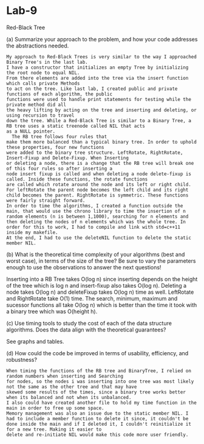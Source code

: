 # Lab-9
Red-Black Tree

(a) Summarize your approach to the problem, and how your code addresses the abstractions needed.

    My approach to Red-Black Trees is very similar to the way I approached Binary Tree's in the last lab.
    I have a constructor that initializes an empty Tree by initializing the root node to equal NIL.
    From there elements are added into the tree via the insert function which calls private Methods
    to act on the tree. Like last lab, I created public and private functions of each algorithm, the public
    functions were used to handle print statements for testing while the private method did all
    the heavy lifting by acting on the tree and inserting and deleting, or using recursion to travel
    down the tree. While a Red-Black Tree is similar to a Binary Tree, a RB tree uses a static treenode called NIL that acts
    as a NULL pointer.
      The RB tree follows four rules that
    make them more balanced than a typical binary tree. In order to uphold these properties, four new functions
    were added to the binary tree structure. LeftRotate, RightRotate, Insert-Fixup and Delete-Fixup. When Inserting
    or deleting a node, there is a change that the RB tree will break one of this four rules so after inserting a
    node insert fixup is called and when deleting a node delete-fixup is called. Inside these functions, the rotate functions
    are called which rotate around the node and its left or right child. For leftRotate the parent node becomes the left child and its right child becomes the parent. RightRotate is symmetric. These functions were fairly straight forward.
    In order to time the algorithms, I created a function outside the main, that would use the chrono library to time the insertion of n random elements (n is between 1,1000), searching for n elements and then deleting the nodes of n elements which was the whole tree. In order for this to work, I had to compile and link with std=c++11 inside my makefile.
    At the end, I had to use the deleteNIL function to delete the static member NIL.

(b) What is the theoretical time complexity of your algorithms (best and worst case), in terms of the
size of the tree? Be sure to vary the parameters enough to use the observations to answer the
next questions!

  Inserting into a RB Tree takes O(log n) since inserting depends on the height of the tree which is log n and
  insert-fixup also takes O(log n).
  Deleting a node takes O(log n) and deleteFixup takes O(log n) time as well.
  LeftRotate and RightRotate take O(1) time.
  The search, minimum, maximum and sucessor functions all take O(log n) which is better than
  the time it took with a binary tree which was O(height h).

(c) Use timing tools to study the cost of each of the data structure algorithms. Does the data align
with the theoretical guarantees?

  See graphs and tables.

(d) How could the code be improved in terms of usability, efficiency, and robustness?

    When timing the functions of the RB tree and BinaryTree, I relied on random numbers when inserting and Searching
    for nodes, so the nodes i was inserting into one tree was most likely not the same as the other tree and that may have
    skewed some results of the times, since a binary tree works better when its balanced and not when its unbalanced.
    I also could have created another file to hold my time function in the main in order to free up some space.
    Memory management was also an issue due to the static member NIL. I had to include a member function to delete it since, it couldn't be done inside the main and if I deleted it, I couldn't reinitialize it for a new tree. Making it easier to
    delete and re-initiate NIL would make this code more user friendly.
